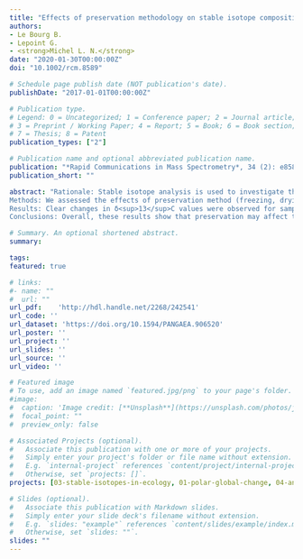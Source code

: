 ```yaml
---
title: "Effects of preservation methodology on stable isotope compositions of sea stars"
authors:
- Le Bourg B.
- Lepoint G.
- <strong>Michel L. N.</strong>
date: "2020-01-30T00:00:00Z"
doi: "10.1002/rcm.8589"

# Schedule page publish date (NOT publication's date).
publishDate: "2017-01-01T00:00:00Z"

# Publication type.
# Legend: 0 = Uncategorized; 1 = Conference paper; 2 = Journal article;
# 3 = Preprint / Working Paper; 4 = Report; 5 = Book; 6 = Book section;
# 7 = Thesis; 8 = Patent
publication_types: ["2"]

# Publication name and optional abbreviated publication name.
publication: "*Rapid Communications in Mass Spectrometry*, 34 (2): e8589"
publication_short: ""

abstract: "Rationale: Stable isotope analysis is used to investigate the trophic ecology of organisms and, in order to use samples from archived collections, it is important to know whether preservation methods alter the results. This study investigates the long‐term effects of four preservation methods on isotopic compositions and isotopic niche parameters of sea stars.<br>
Methods: We assessed the effects of preservation method (freezing, drying, formaldehyde, ethanol) and duration (0, 1, 3, 6, 9, 12, 24 months) on the stable isotope ratios of carbon, nitrogen and sulfur of sea star tissues. Isotopic ratios were measured using continuous‐flow elemental analysis and isotope ratio mass spectrometry. We also monitored the evolution of commonly used ecological metrics (isotopic niche parameters) throughout the experiment.<br>
Results: Clear changes in δ<sup>13</sup>C values were observed for samples stored in formaldehyde and ethanol. None of the preservation methods had significant or consistent effects on δ<sup>15</sup>N values. Formaldehyde preservation induced a decrease in δ<sup>34</sup>S values. All these changes could be mitigated using correction factors. Isotopic niche parameters slightly changed over time when computed with δ<sup>13</sup>C and δ<sup>15</sup>N values, but inconsistent variations occurred when computed with δ<sup>13</sup>C and δ<sup>34</sup>S values.<br>
Conclusions: Overall, these results show that preservation may affect the stable isotope ratios of sea stars. Correction factors can be used to mitigate the effects of the preservation method on stable isotope ratios. Isotopic niche parameters are overall unchanged. Consequently, in most cases, museum samples are suitable for calculation of isotopic niche parameters."

# Summary. An optional shortened abstract.
summary: 

tags:
featured: true

# links:
#- name: ""
#  url: ""
url_pdf:	'http://hdl.handle.net/2268/242541'
url_code: ''
url_dataset: 'https://doi.org/10.1594/PANGAEA.906520'
url_poster: ''
url_project: ''
url_slides: ''
url_source: ''
url_video: ''

# Featured image
# To use, add an image named `featured.jpg/png` to your page's folder. 
#image:
#  caption: 'Image credit: [**Unsplash**](https://unsplash.com/photos/jdD8gXaTZsc)'
#  focal_point: ""
#  preview_only: false

# Associated Projects (optional).
#   Associate this publication with one or more of your projects.
#   Simply enter your project's folder or file name without extension.
#   E.g. `internal-project` references `content/project/internal-project/index.md`.
#   Otherwise, set `projects: []`.
projects: [03-stable-isotopes-in-ecology, 01-polar-global-change, 04-anthropogenic-impacts]

# Slides (optional).
#   Associate this publication with Markdown slides.
#   Simply enter your slide deck's filename without extension.
#   E.g. `slides: "example"` references `content/slides/example/index.md`.
#   Otherwise, set `slides: ""`.
slides: ""
---
```

